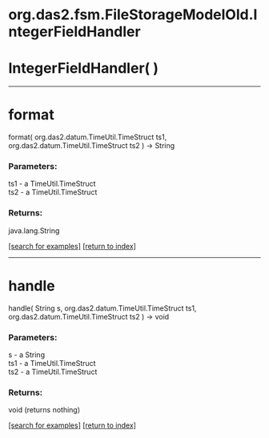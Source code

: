 # org.das2.fsm.FileStorageModelOld.IntegerFieldHandler



# IntegerFieldHandler( )


***
<a name="format"></a>
# format
format( org.das2.datum.TimeUtil.TimeStruct ts1, org.das2.datum.TimeUtil.TimeStruct ts2 ) &rarr; String



### Parameters:
ts1 - a TimeUtil.TimeStruct
<br>ts2 - a TimeUtil.TimeStruct

### Returns:
java.lang.String


<a href="https://github.com/autoplot/dev/search?q=format&unscoped_q=format">[search for examples]</a>
<a href="https://github.com/autoplot/documentation/blob/master/javadoc/index-all.md">[return to index]</a>

***
<a name="handle"></a>
# handle
handle( String s, org.das2.datum.TimeUtil.TimeStruct ts1, org.das2.datum.TimeUtil.TimeStruct ts2 ) &rarr; void



### Parameters:
s - a String
<br>ts1 - a TimeUtil.TimeStruct
<br>ts2 - a TimeUtil.TimeStruct

### Returns:
void (returns nothing)


<a href="https://github.com/autoplot/dev/search?q=handle&unscoped_q=handle">[search for examples]</a>
<a href="https://github.com/autoplot/documentation/blob/master/javadoc/index-all.md">[return to index]</a>

